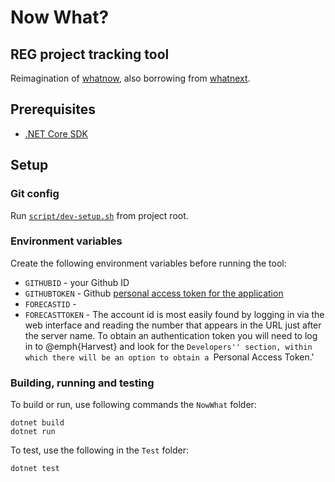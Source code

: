 # Now What?
## REG project tracking tool

Reimagination of [whatnow](https://github.com/alan-turing-institute/whatnow), also borrowing from [whatnext](https://github.com/alan-turing-institute/whatnext).

## Prerequisites

- [.NET Core SDK](https://dotnet.microsoft.com/download/dotnet/5.0)

## Setup

### Git config

Run [`script/dev-setup.sh`](script/dev-setup.sh) from project root.

### Environment variables

Create the following environment variables before running the tool:

- `GITHUBID` - your Github ID
- `GITHUBTOKEN` - Github [personal access token for the application](https://docs.github.com/en/github/authenticating-to-github/creating-a-personal-access-token)
- `FORECASTID` -
- `FORECASTTOKEN` -
The account id is most easily found by logging in via the web interface and
reading the number that appears in the URL just after the server name. To obtain
an authentication token you will need to log in to @emph{Harvest} and look for
the ``Developers'' section, within which there will be an option to obtain a
``Personal Access Token.'

### Building, running and testing

To build or run, use following commands the `NowWhat` folder:

```
dotnet build
dotnet run
```

To test, use the following in the `Test` folder:
```
dotnet test
```
